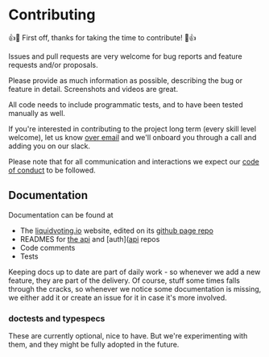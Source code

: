 # Contributing

👍🎉 First off, thanks for taking the time to contribute! 🎉👍

Issues and pull requests are very welcome for bug reports and feature requests and/or proposals.

Please provide as much information as possible, describing the bug or feature in detail. Screenshots and videos are great.

All code needs to include programmatic tests, and to have been tested manually as well.

If you're interested in contributing to the project long term (every skill level welcome), let us know [over email](mailto:oli.azevedo.barnes@gmail.com)  and we'll onboard you through a call and adding you on our slack.

Please note that for all communication and interactions we expect our [code of conduct](CODE_OF_CONDUCT.md) to be followed.

## Documentation

Documentation can be found at

- The [liquidvoting.io](https://liquidvoting.io) website, edited on its [github page repo](https://github.com/liquidvotingio/liquidvotingio.github.io)
- READMES for [the api](https://github.com/liquidvotingio/api) and [auth]([api](https://github.com/liquidvotingio/api) repos
- Code comments
- Tests

Keeping docs up to date are part of daily work - so whenever we add a new feature, they are part of the delivery. Of course, stuff some times falls through the cracks, so whenever we notice some documentation is missing, we either add it or create an issue for it in case it's more involved.

### doctests and typespecs

These are currently optional, nice to have. But we're experimenting with them, and they might be fully adopted in the future.